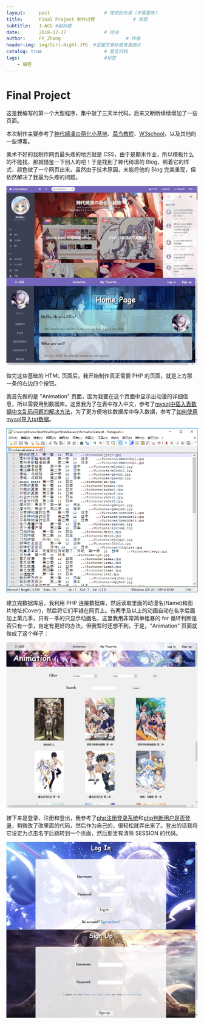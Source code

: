 ```yaml
---
layout:     post   				    # 使用的布局（不需要改）
title:      Final Project 制作过程				# 标题 
subtitle:   I-ACG #副标题
date:       2018-12-27 				# 时间
author:     FY_Zhang 						# 作者
header-img: img/Girl-Night.JPG 	#这篇文章标题背景图片
catalog: true 						# 是否归档
tags:								#标签
    - 编程
---
```

# Final Project

这是我编写的第一个大型程序，集中敲了三天半代码，后来又断断续续增加了一些页面。


本次制作主要参考了<a href = "https://lolico.moe/" target = "_blank">神代綺凜の萌化小基地</a>、<a href = "http://www.runoob.com/" target = "_blank">菜鸟教程</a>、<a href = "http://www.w3school.com.cn/index.html" target = "_blank">W3school</a>，以及其他的一些博客。

美术不好的我制作网页最头疼的地方就是 CSS，由于是期末作业，所以模板什么的不能找，那就借鉴一下别人的吧！于是找到了神代绮凛的 Blog，照着它的样式、颜色做了一个网页出来。虽然由于技术原因，未能将他的 Blog 完美重现，但依然解决了我最为头疼的问题。

![好看就行了，管它像不像呢 (￣▽￣)"](img/FinalProject/HomePage-Contrast.JPG)

做完这些基础的 HTML 页面后，我开始制作真正需要 PHP 的页面，就是上方那一条的右边四个按钮。

我首先做的是 "Animation" 页面，因为我要在这个页面中显示出动漫的详细信息，所以需要用到数据库。这里我为了在表中存入中文，参考了<a href = "https://www.jb51.net/article/147131.htm" target = "_blank">mysql中插入表数据中文乱码问题的解决方法</a>，为了更方便地往数据库中存入数据，参考了<a href = "https://blog.csdn.net/qq_36832411/article/details/76619663" target = "_blank">如何使用mysql导入txt数据</a>。

![动画信息数据库](img/FinalProject/Database-txt.GIF)

建立完数据库后，我利用 PHP 连接数据库，然后读取里面的动漫名(Name)和图片地址(Cover)，然后将它们平铺在网页上。有两季及以上的动画自动在名字后面加上第几季，只有一季的只显示动画名，这里我用非常简单粗暴的 for 循环判断是否只有一季，肯定有更好的办法，但我暂时还想不到。于是，"Animation" 页面就做成了这个样子：

!["Animation" 页面](img/FinalProject/Animation.jpg)

接下来是登录、注册和登出，我参考了<a href = "https://www.cnblogs.com/leinov/p/3745401.html" target = "_blank">php注册登录系统</a>和<a href = "https://zhidao.baidu.com/question/1882548854151467788.html" target = "_blank">php判断用户是否登录</a>，稍微改了改里面的代码，然后作为自己的，很轻松就弄出来了。登出的话我将它设定为点击名字后跳转到一个页面，然后那里有清除 SESSION 的代码。

![注册和登录](img/FinalProject/Login-Signup.jpg)

